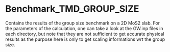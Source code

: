 # Benchmark_TMD_GROUP_SIZE

Contains the results of the group size benchmark on a 2D MoS2 slab. For the parameters of the calculation, one can take a look at the GW.inp files in each directory, but note that they are not sufficient to get accurate physical results as the purpose here is only to get scaling informations wrt the group size.
